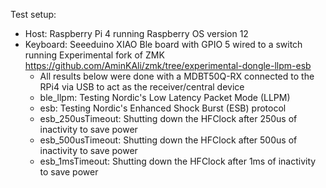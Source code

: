 Test setup:

- Host: Raspberry Pi 4 running Raspberry OS version 12
- Keyboard: Seeeduino XIAO Ble board with GPIO 5 wired to a switch running Experimental fork of ZMK https://github.com/AminKAli/zmk/tree/experimental-dongle-llpm-esb
    - All results below were done with a MDBT50Q-RX connected to the RPi4 via USB to act as the receiver/central device
    - ble_llpm: Testing Nordic's Low Latency Packet Mode (LLPM)
    - esb: Testing Nordic's Enhanced Shock Burst (ESB) protocol
    - esb_250usTimeout: Shutting down the HFClock after 250us of inactivity to save power
    - esb_500usTimeout: Shutting down the HFClock after 500us of inactivity to save power
    - esb_1msTimeout: Shutting down the HFClock after 1ms of inactivity to save power
